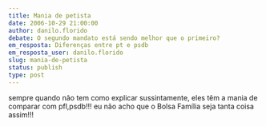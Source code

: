 ```yaml
---
title: Mania de petista
date: 2006-10-29 21:00:00
author: danilo.florido
debate: O segundo mandato está sendo melhor que o primeiro?
em_resposta: Diferenças entre pt e psdb
em_resposta_user: danilo.florido
slug: mania-de-petista
status: publish 
type: post
---
```


sempre quando não tem como explicar sussintamente, eles têm a mania de comparar com pfl,psdb!!!
eu não acho que o Bolsa Família seja tanta coisa assim!!!

